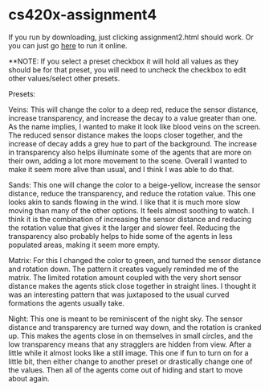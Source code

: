 # cs420x-assignment4

If you run by downloading, just clicking assignment2.html should work. Or you can just go [here](https://bjaubuchon.github.io/cs420x-assignment4/) to run it online.

**NOTE: If you select a preset checkbox it will hold all values as they should be for that preset, you will need to uncheck the checkbox to edit other values/select other presets.

Presets:

Veins:
This will change the color to a deep red, reduce the sensor distance, increase transparency, and increase the decay to a value greater than one. As the name implies, I wanted to make it look like blood veins on the screen. The reduced sensor distance makes the loops closer together, and the increase of decay adds a grey hue to part of the background. The increase in transparency also helps illuminate some of the agents that are more on their own, adding a lot more movement to the scene. Overall I wanted to make it seem more alive than usual, and I think I was able to do that.

Sands:
This one will change the color to a beige-yellow, increase the sensor distance, reduce the transparency, and reduce the rotation value. This one looks akin to sands flowing in the wind. I like that it is much more slow moving than many of the other options. It feels almost soothing to watch. I think it is the combination of increasing the sensor distance and reducing the rotation value that gives it the larger and slower feel. Reducing the transparency also probably helps to hide some of the agents in less populated areas, making it seem more empty.

Matrix:
For this I changed the color to green, and turned the sensor distance and rotation down. The pattern it creates vaguely reminded me of the matrix. The limited rotation amount coupled with the very short sensor distance makes the agents stick close together in straight lines. I thought it was an interesting pattern that was juxtaposed to the usual curved formations the agents usually take.

Night:
This one is meant to be reminiscent of the night sky. The sensor distance and transparency are turned way down, and the rotation is cranked up. This makes the agents close in on themselves in small circles, and the low transparency means that any stragglers are hidden from view. After a little while it almost looks like a still image. This one if fun to turn on for a little bit, then either change to another preset or drastically change one of the values. Then all of the agents come out of hiding and start to move about again.
